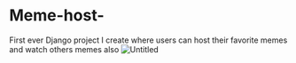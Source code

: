 # Meme-host-
First ever Django project I create where users can host their favorite memes and watch others memes also 
![Untitled](https://user-images.githubusercontent.com/71334544/143919208-4d5130e9-7b1a-4327-8944-2dd349e1c012.png)
